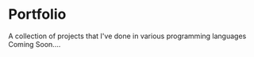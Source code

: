 # Portfolio
A collection of projects that I've done in various programming languages
Coming Soon....
